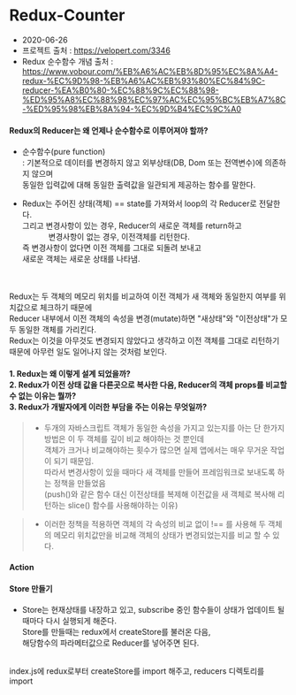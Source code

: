 # Redux-Counter
* 2020-06-26 
* 프로젝트 출처 : https://velopert.com/3346
* Redux 순수함수 개념 출처 : https://www.vobour.com/%EB%A6%AC%EB%8D%95%EC%8A%A4-redux-%EC%9D%98-%EB%A6%AC%EB%93%80%EC%84%9C-reducer-%EA%B0%80-%EC%88%9C%EC%88%98-%ED%95%A8%EC%88%98%EC%97%AC%EC%95%BC%EB%A7%8C-%ED%95%98%EB%8A%94-%EC%9D%B4%EC%9C%A0

#### Redux의 Reducer는 왜 언제나 순수함수로 이루어져야 할까?

* 순수함수(pure function)<br/>
: 기본적으로 데이터를 변경하지 않고 외부상태(DB, Dom 또는 전역변수)에 의존하지 않으며<br/>
동일한 입력값에 대해 동일한 출력값을 일관되게 제공하는 함수를 말한다.

* Redux는 주어진 상태(객체) == state를 가져와서 loop의 각 Reducer로 전달한다.<br/>
그리고 변경사항이 있는 경우, Reducer의 새로운 객체를 return하고<br/>
&nbsp;&nbsp;&nbsp;&nbsp;&nbsp;&nbsp;&nbsp;&nbsp;&nbsp;&nbsp;&nbsp;&nbsp;변경사항이 없는 경우, 이전객체를 리턴한다.<br/>
즉 변경사항이 없다면 이전 객체를 그대로 되돌려 보내고<br/>
새로운 객체는 새로운 상태를 나타냄.
<br/>
<br/>
Redux는 두 객체의 메모리 위치를 비교하여 이전 객체가 새 객체와 동일한지 여부를 위치값으로 체크하기 때문에<br/>
Reducer 내부에서 이전 객체의 속성을 변경(mutate)하면 "새상태"와 "이전상태"가 모두 동일한 객체를 가리킨다.<br/>
Redux는 이것을 아무것도 변경되지 않았다고 생각하고 이전 객체를 그대로 리턴하기 때문에 아무런 일도 일어나지 않는 것처럼 보인다.

#### 1. Redux는 왜 이렇게 설계 되었을까?<br/> 2. Redux가 이전 상태 값을 다른곳으로 복사한 다음, Reducer의 객체 props를 비교할 수 없는 이유는 뭘까?<br/>3. Redux가 개발자에게 이러한 부담을 주는 이유는 무엇일까?
>* 두개의 자바스크립트 객체가 동일한 속성을 가지고 있는지를 아는 단 한가지 방법은 이 두 객체를 깊이 비교 해야하는 것 뿐인데<br/>
객체가 크거나 비교해야하는 횟수가 많으면 실제 앱에서는 매우 무거운 작업이 되기 때문임.<br/>
따라서 변경사항이 있을 때마다 새 객체를 만들어 프레임워크로 보내도록 하는 정책을 만들었음<br/>
(push()와 같은 함수 대신 이전상태를 복제해 이전값을 새 객체로 복사해 리턴하는 slice() 함수를 사용해야하는 이유)<br/>

>* 이러한 정책을 적용하면 객체의 각 속성의 비교 없이 !== 를 사용해 두 객체의 메모리 위치값만을 비교해 객체의 상태가 변경되었는지를 비교 할 수 있다.<br/>


#### Action



#### Store 만들기
* Store는 현재상태를 내장하고 있고, subscribe 중인 함수들이 상태가 업데이트 될 때마다 다시 실행되게 해준다.<br/>
Store를 만들때는 redux에서 createStore를 불러온 다음,<br/>
해당함수의 파라메터값으로 Reducer를 넣어주면 된다.<br/>
<br/>
index.js에 redux로부터 createStore를 import 해주고, reducers 디렉토리를 import







 
 